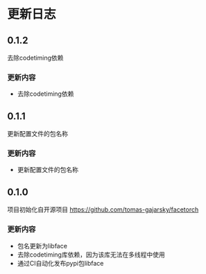 # 更新日志

## 0.1.2

去除codetiming依赖

### 更新内容
- 去除codetiming依赖

## 0.1.1

更新配置文件的包名称

### 更新内容
- 更新配置文件的包名称

## 0.1.0

项目初始化自开源项目 https://github.com/tomas-gajarsky/facetorch

### 更新内容
- 包名更新为libface
- 去除codetiming库依赖，因为该库无法在多线程中使用
- 通过CI自动化发布pypi包libface
